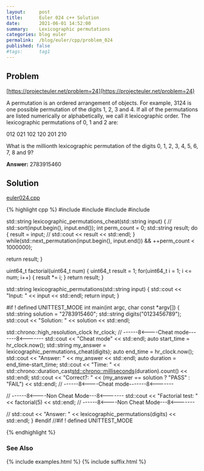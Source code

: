 ```yaml
---
layout:     post
title:      Euler 024 c++ Solution
date:       2021-06-01 14:52:00
summary:    Lexicographic permutations
categories: blog euler
permalink:  /blog/euler/cpp/problem_024
published: false
#tags:      tag1
---
```


## Problem

[https://projecteuler.net/problem=24](https://projecteuler.net/problem=24)

A permutation is an ordered arrangement of objects. For example, 3124 is one possible permutation of the digits 1, 2, 3 and 4. If all of the permutations are listed numerically or alphabetically, we call it lexicographic order. The lexicographic permutations of 0, 1 and 2 are:

012   021   102   120   201   210

What is the millionth lexicographic permutation of the digits 0, 1, 2, 3, 4, 5, 6, 7, 8 and 9?

**Answer:** 2783915460

## Solution

[euler024.cpp](https://gitlab.com/tvarley/euler/-/blob/master/cpp/src/euler024.cpp)

{% highlight cpp %}
#include <algorithm>
#include <chrono>
#include <iostream>
#include <string>

std::string lexicographic_permutations_cheat(std::string input)
{
  // std::sort(input.begin(), input.end());
  int perm_count = 0;
  std::string result; 
  do {
    result = input;
    // std::cout << result << std::endl;
  } while(std::next_permutation(input.begin(), input.end()) && ++perm_count < 1000000);

  return result;
}

uint64_t factorial(uint64_t num)
{
  uint64_t result = 1;
  for(uint64_t i = 1; i <= num; i++) {
    result *= i;
  }
  return result;
}

std::string lexicographic_permutations(std::string input)
{
  std::cout << "Input: " << input << std::endl;
  return input;
}

#if ! defined UNITTEST_MODE
int main(int argc, char const *argv[])
{
  std::string solution = "2783915460";
  std::string digits("0123456789");
  std::cout << "Solution: " << solution << std::endl;

  std::chrono::high_resolution_clock hr_clock;
  // ------8<----Cheat mode-------8<-------
  std::cout << "Cheat mode" << std::endl;
  auto start_time = hr_clock.now();
  std::string my_answer = lexicographic_permutations_cheat(digits);
  auto end_time = hr_clock.now();
  std::cout << "Answer: " << my_answer << std::endl;
  auto duration = end_time-start_time;
  std::cout << "Time: " << std::chrono::duration_cast<std::chrono::milliseconds>(duration).count() << std::endl;
  std::cout << "Correct?: " << (my_answer == solution ? "PASS" : "FAIL") << std::endl;
  // ------8<----Cheat mode-------8<-------
  
  // ------8<----Non Cheat Mode---8<-------
  std::cout << "Factorial test: " << factorial(5) << std::endl;
  // ------8<----Non Cheat Mode---8<-------

  // std::cout << "Answer: " << lexicographic_permutations(digits) << std::endl;
}
#endif //#if ! defined UNITTEST_MODE

{% endhighlight %}

### See Also
{% include examples.html %}
{% include suffix.html %}
